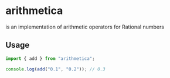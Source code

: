 # arithmetica

is an implementation of arithmetic operators for Rational numbers

## Usage

```js
import { add } from "arithmetica";

console.log(add("0.1", "0.2")); // 0.3
```
